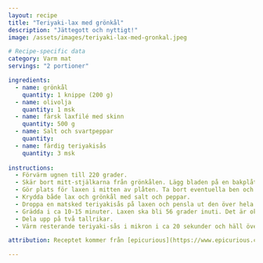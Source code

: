 ```yaml
---
layout: recipe
title: "Teriyaki-lax med grönkål"
description: "Jättegott och nyttigt!"
image: /assets/images/teriyaki-lax-med-gronkal.jpeg

# Recipe-specific data
category: Varm mat
servings: "2 portioner"

ingredients:
  - name: grönkål
    quantity: 1 knippe (200 g)
  - name: olivolja
    quantity: 1 msk
  - name: färsk laxfilé med skinn
    quantity: 500 g
  - name: Salt och svartpeppar
    quantity:
  - name: färdig teriyakisås
    quantity: 3 msk
        
instructions:
  - Förvärm ugnen till 220 grader.
  - Skär bort mitt-stjälkarna från grönkålen. Lägg bladen på en bakplåt. Häll över 1 msk olivolja. Massera in oljan i grönkålen ordentligt.
  - Gör plats för laxen i mitten av plåten. Ta bort eventuella ben och lägg dit laxen med skinnsidan ner.
  - Krydda både lax och grönkål med salt och peppar.
  - Droppa en matsked teriyakisås på laxen och pensla ut den över hela ytan.
  - Grädda i ca 10-15 minuter. Laxen ska bli 56 grader inuti. Det är okej om grönkålen blir lite brun, den är god ändå.
  - Dela upp på två tallrikar.
  - Värm resterande teriyaki-sås i mikron i ca 20 sekunder och häll över laxbitarna.

attribution: Receptet kommer från [epicurious](https://www.epicurious.com/recipes/food/views/teriyaki-salmon-and-kale-sheet-pan-supper-pioneer-woman)

---
```



